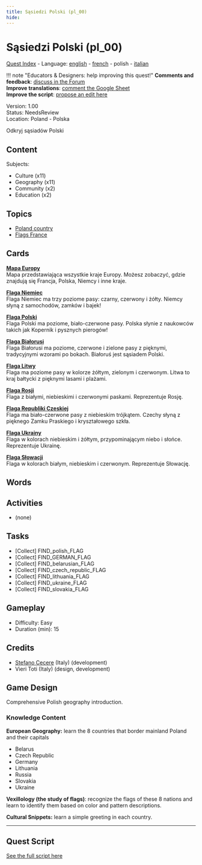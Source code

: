 ```yaml
---
title: Sąsiedzi Polski (pl_00)
hide:
---
```


# Sąsiedzi Polski (pl_00)
[Quest Index](./index.pl.md) - Language: [english](./pl_00.md) - [french](./pl_00.fr.md) - polish - [italian](./pl_00.it.md)

!!! note "Educators & Designers: help improving this quest!"
    **Comments and feedback**: [discuss in the Forum](https://vgwb.discourse.group/t/pl-00-the-neighbors-of-poland/31/1)  
    **Improve translations**: [comment the Google Sheet](https://docs.google.com/spreadsheets/d/1FPFOy8CHor5ArSg57xMuPAG7WM27-ecDOiU-OmtHgjw/edit?gid=1233127135#gid=1233127135)  
    **Improve the script**: [propose an edit here](https://github.com/vgwb/Antura/blob/main/Assets/_discover/_quests/PL_00%20Geo%20Poland/PL_00%20Geo%20Poland%20-%20Yarn%20Script.yarn)  

Version: 1.00  
Status: NeedsReview  
Location: Poland - Polska

Odkryj sąsiadów Polski

## Content
Subjects: 

  - Culture (x11)
  - Geography (x11)
  - Community (x2)
  - Education (x2)

## Topics
- [Poland country](../topics/index.md#poland)
- [Flags France](../topics/index.md#flags)


## Cards
**[Mapa Europy](../cards/index.md#concept_europe_map)**  
Mapa przedstawiająca wszystkie kraje Europy. Możesz zobaczyć, gdzie znajdują się Francja, Polska, Niemcy i inne kraje.  

**[Flaga Niemiec](../cards/index.md#flag_germany)**  
Flaga Niemiec ma trzy poziome pasy: czarny, czerwony i żółty. Niemcy słyną z samochodów, zamków i bajek!  

**[Flaga Polski](../cards/index.md#flag_poland)**  
Flaga Polski ma poziome, biało-czerwone pasy. Polska słynie z naukowców takich jak Kopernik i pysznych pierogów!  

**[Flaga Białorusi](../cards/index.md#flag_belarus)**  
Flaga Białorusi ma poziome, czerwone i zielone pasy z pięknymi, tradycyjnymi wzorami po bokach. Białoruś jest sąsiadem Polski.  

**[Flaga Litwy](../cards/index.md#flag_lithuania)**  
Flaga ma poziome pasy w kolorze żółtym, zielonym i czerwonym. Litwa to kraj bałtycki z pięknymi lasami i plażami.  

**[Flaga Rosji](../cards/index.md#flag_russia)**  
Flaga z białymi, niebieskimi i czerwonymi paskami. Reprezentuje Rosję.  

**[Flaga Republiki Czeskiej](../cards/index.md#flag_czech_republic)**  
Flaga ma biało-czerwone pasy z niebieskim trójkątem. Czechy słyną z pięknego Zamku Praskiego i kryształowego szkła.  

**[Flaga Ukrainy](../cards/index.md#flag_ukraine)**  
Flaga w kolorach niebieskim i żółtym, przypominającym niebo i słońce. Reprezentuje Ukrainę.  

**[Flaga Słowacji](../cards/index.md#flag_slovakia)**  
Flaga w kolorach białym, niebieskim i czerwonym. Reprezentuje Słowację.  

## Words
## Activities
- (none)

## Tasks
- [Collect] FIND_polish_FLAG
- [Collect] FIND_GERMAN_FLAG
- [Collect] FIND_belarusian_FLAG
- [Collect] FIND_czech_republic_FLAG
- [Collect] FIND_lithuania_FLAG
- [Collect] FIND_ukraine_FLAG
- [Collect] FIND_slovakia_FLAG
## Gameplay
- Difficulty: Easy
- Duration (min): 15
## Credits
- [Stefano Cecere](https://stefanocecere.com) (Italy) (development)
- Vieri Toti (Italy) (design, development)

## Game Design
Comprehensive Polish geography introduction.

### Knowledge Content

**European Geography:** learn the 8 countries that border mainland Poland and their capitals

- Belarus
- Czech Republic
- Germany
- Lithuania
- Russia
- Slovakia
- Ukraine

**Vexillology (the study of flags)**: recognize the flags of these 8 nations and learn to identify them based on color and pattern descriptions.

**Cultural Snippets:** learn a simple greeting in each country.


---

## Quest Script

[See the full script here](./pl_00-script.pl.md)
